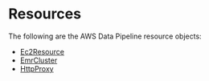 # Resources<a name="dp-object-resources"></a>

The following are the AWS Data Pipeline resource objects:


+ [Ec2Resource](dp-object-ec2resource.md)
+ [EmrCluster](dp-object-emrcluster.md)
+ [HttpProxy](dp-object-httpproxy.md)